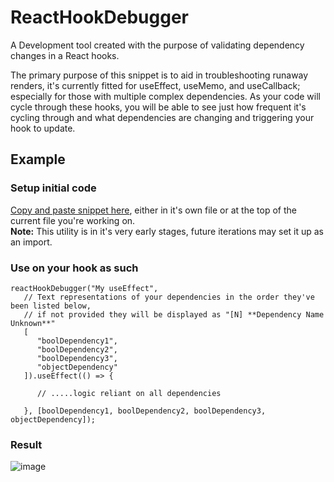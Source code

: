 # ReactHookDebugger
A Development tool created with the purpose of validating dependency changes in a React hooks.

The primary purpose of this snippet is to aid in troubleshooting runaway renders, it's currently fitted for useEffect, useMemo, and useCallback; especially for those with multiple complex dependencies. As your code will cycle through these hooks, you will be able to see just how frequent it's cycling through and what dependencies are changing and triggering your hook to update.

## Example

### Setup initial code
[Copy and paste snippet here](https://github.com/NathanTrost/ReactHookDebugger/blob/main/src/reactHookDebugger.ts), either in it's own file or at the top of the current file you're working on.  
<b>Note:</b> This utility is in it's very early stages, future iterations may set it up as an import.


### Use on your hook as such
```
reactHookDebugger("My useEffect",
   // Text representations of your dependencies in the order they've been listed below,
   // if not provided they will be displayed as "[N] **Dependency Name Unknown**"
   [
      "boolDependency1", 
      "boolDependency2",
      "boolDependency3",
      "objectDependency"
   ]).useEffect(() => {
   
      // .....logic reliant on all dependencies
   
   }, [boolDependency1, boolDependency2, boolDependency3, objectDependency]);

```

### Result
![image](https://github.com/NathanTrost/ReactHookDebugger/assets/12831882/97552c7e-eb8e-4982-854a-b15987a31087)


